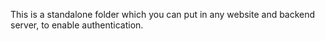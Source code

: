 This is a standalone folder which you can put in any website and backend server, to enable authentication.